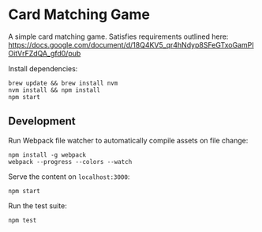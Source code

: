 # Card Matching Game

A simple card matching game. Satisfies requirements outlined here: https://docs.google.com/document/d/18Q4KV5_qr4hNdyp8SFeGTxoGamPIOitVrFZdQA_gfd0/pub

Install dependencies:
```
brew update && brew install nvm
nvm install && npm install
npm start
```

## Development

Run Webpack file watcher to automatically compile assets on file change:
```
npm install -g webpack
webpack --progress --colors --watch
```

Serve the content on `localhost:3000`:
```
npm start
```

Run the test suite:
```
npm test
```
